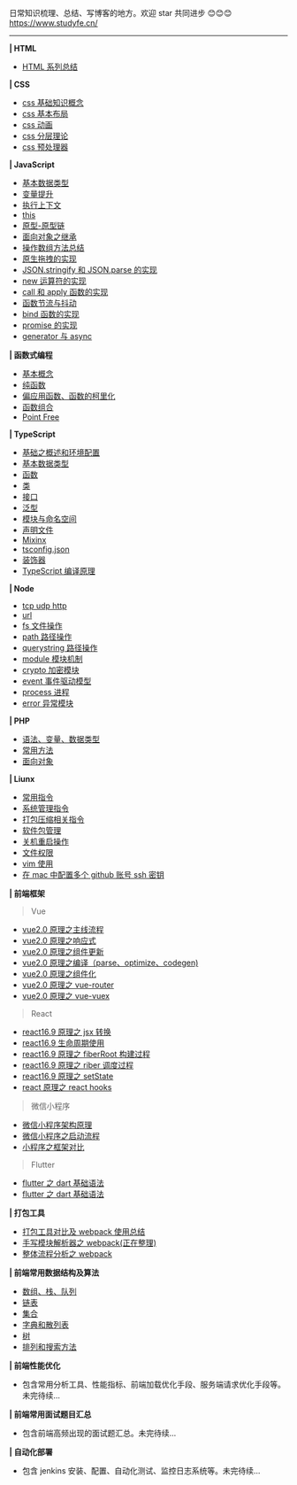 日常知识梳理、总结、写博客的地方。欢迎 star 共同进步 😊😊😊
https://www.studyfe.cn/

<hr>

**| HTML**

- <a href="https://www.studyfe.cn/2017/05/10/html/html/">HTML 系列总结</a>

**| CSS**

- <a href="https://www.studyfe.cn/2017/06/11/css/base-concepts/">css 基础知识概念</a>
- <a href="https://www.studyfe.cn/2017/06/15/css/base-layout/">css 基本布局</a>
- <a href="https://www.studyfe.cn/2017/06/20/css/css-animation/">css 动画</a>
- <a href="https://www.studyfe.cn/2017/06/22/css/css-layered/">css 分层理论</a>
- <a href="https://www.studyfe.cn/2017/07/01/css/css-preprocessor/">css 预处理器</a>

**| JavaScript**<br>

- <a href="https://www.studyfe.cn/2019/02/12/javascript/type/">基本数据类型</a>
- <a href="https://www.studyfe.cn/2019/02/20/javascript/variableascension/">变量提升</a>
- <a href="https://www.studyfe.cn/2019/02/25/javascript/closure/">执行上下文</a>
- <a href="https://www.studyfe.cn/2019/03/05/javascript/this/">this</a>
- <a href="https://www.studyfe.cn/2019/03/10/javascript/prototype/">原型-原型链</a>
- <a href="https://www.studyfe.cn/2019/03/15/javascript/inheritance/">面向对象之继承</a>
- <a href="https://www.studyfe.cn/2019/03/20/javascript/api/">操作数组方法总结</a>
- <a href="https://www.studyfe.cn/2019/04/09/javascript/drag/">原生拖拽的实现</a>
- <a href="https://www.studyfe.cn/2019/05/11/javascript/json/">JSON.stringify 和 JSON.parse 的实现</a>
- <a href="https://www.studyfe.cn/2019/04/27/javascript/new/">new 运算符的实现</a>
- <a href="https://www.studyfe.cn/2019/04/22/javascript/call/">call 和 apply 函数的实现</a>
- <a href="https://www.studyfe.cn/2019/05/15/javascript/debounce/">函数节流与抖动</a>
- <a href="https://www.studyfe.cn/2019/04/21/javascript/bind/">bind 函数的实现</a>
- <a href="https://www.studyfe.cn/2019/06/11/javascript/promise/">promise 的实现</a>
- <a href="https://www.studyfe.cn/2019/08/26/javascript/generator-async/">generator 与 async</a>

**| 函数式编程**

- <a href="https://www.studyfe.cn/2019/07/12/javascript/functionalbase/">基本概念</a>
- <a href="https://www.studyfe.cn/2019/07/15/javascript/functionalpurity/">纯函数</a>
- <a href="https://www.studyfe.cn/2019/07/17/javascript/functioncurrying/">偏应用函数、函数的柯里化</a>
- <a href="https://www.studyfe.cn/2019/07/22/javascript/functionalcombination/">函数组合</a>
- <a href="https://www.studyfe.cn/2019/07/25/javascript/functionalpoint/">Point Free</a>

**| TypeScript**

- <a href="https://www.studyfe.cn/2019/05/15/typescript/envconfig/">基础之概述和环境配置</a>
- <a href="https://www.studyfe.cn/2019/05/23/typescript/basedatatype/">基本数据类型</a>
- <a href="https://www.studyfe.cn/2019/05/16/typescript/function/">函数</a>
- <a href="https://www.studyfe.cn/2019/05/17/typescript/class/">类</a>
- <a href="https://www.studyfe.cn/2019/05/18/typescript/interfaces/">接口</a>
- <a href="https://www.studyfe.cn/2019/05/22/typescript/generics/">泛型</a>
- <a href="https://www.studyfe.cn/2019/06/15/typescript/module/">模块与命名空间</a>
- <a href="https://www.studyfe.cn/2019/06/20/typescript/declarefile/">声明文件</a>
- <a href="https://www.studyfe.cn/2019/07/02/typescript/mixinx/">Mixinx</a>
- <a href="https://www.studyfe.cn/2019/07/15/typescript/tsconfig/">tsconfig.json</a>
- <a href="https://www.studyfe.cn/2019/07/18/typescript/decorators/">装饰器</a>
- <a href="https://www.studyfe.cn/2019/08/05/typescript/compilationprinciple/">TypeScript 编译原理</a>

**| Node**

- <a href="https://www.studyfe.cn/2019/03/23/node/http/">tcp udp http</a>
- <a href="https://www.studyfe.cn/2019/03/28/node/url/">url</a>
- <a href="https://www.studyfe.cn/2019/04/01/node/fs/">fs 文件操作</a>
- <a href="https://www.studyfe.cn/2019/04/02/node/path/">path 路径操作</a>
- <a href="https://www.studyfe.cn/2019/04/04/node/querystring/">querystring 路径操作</a>
- <a href="https://www.studyfe.cn/2019/04/05/node/module/">module 模块机制</a>
- <a href="https://www.studyfe.cn/2019/04/08/node/crypto/">crypto 加密模块</a>
- <a href="https://www.studyfe.cn/2019/04/10/node/event/">event 事件驱动模型</a>
- <a href="https://www.studyfe.cn/2019/04/12/node/process/">process 进程</a>
- <a href="https://www.studyfe.cn/2019/04/14/node/error/">error 异常模块</a>

**| PHP**
- <a href="https://www.studyfe.cn/2017/01/23/php/base/">语法、变量、数据类型</a>
- <a href="https://www.studyfe.cn/2017/01/23/php/method/">常用方法</a>
- <a href="https://www.studyfe.cn/2017/01/23/php/oop/">面向对象</a>

**| Liunx**
- <a href="https://www.studyfe.cn/2018/06/23/linux/instructions/">常用指令</a>
- <a href="https://www.studyfe.cn/2018/07/02/linux/system/">系统管理指令</a>
- <a href="https://www.studyfe.cn/2018/07/10/linux/compression/">打包压缩相关指令</a>
- <a href="https://www.studyfe.cn/2018/07/12/linux/package/">软件包管理</a>
- <a href="https://www.studyfe.cn/2018/07/16/linux/shutdown/">关机重启操作</a>
- <a href="https://www.studyfe.cn/2018/07/25/linux/fileauth/">文件权限</a>
- <a href="https://www.studyfe.cn/2018/07/28/linux/vim/">vim 使用</a>
- <a href="https://www.studyfe.cn/2018/08/10/linux/git/">在 mac 中配置多个 github 账号 ssh 密钥</a>

**| 前端框架**

> Vue
- <a href="https://www.studyfe.cn/2019/08/27/vue/vueprinciple/">vue2.0 原理之主线流程</a>
- <a href="https://www.studyfe.cn/2019/09/05/vue/vueobserve/">vue2.0 原理之响应式</a>
- <a href="https://www.studyfe.cn/2019/09/18/vue/vuecomupdate/">vue2.0 原理之组件更新</a>
- <a href="https://www.studyfe.cn/2019/09/19/vue/vuecompile/">vue2.0 原理之编译（parse、optimize、codegen)</a>
- <a href="https://www.studyfe.cn/2019/09/21/vue/vuecomponents/">vue2.0 原理之组件化</a>
- <a href="https://www.studyfe.cn/2018/08/10/vue/vuerouter/">vue2.0 原理之 vue-router</a>
- <a href="https://www.studyfe.cn/2018/09/10/vue/vuex/">vue2.0 原理之 vue-vuex</a>

> React
- <a href="https://www.studyfe.cn/2019/10/01/react/library-react-jsx/">react16.9 原理之 jsx 转换</a>
- <a href="https://www.studyfe.cn/2019/10/02/react/library-react-lifecycle/">react16.9 生命周期使用</a>
- <a href="https://www.studyfe.cn/2019/10/04/react/library-react-fiber01/">react16.9 原理之 fiberRoot 构建过程</a>
- <a href="https://www.studyfe.cn/2019/10/06/react/library-react-fiber02/">react16.9 原理之 riber 调度过程</a>
- <a href="https://www.studyfe.cn/2019/10/09/react/library-react-state/">react16.9 原理之 setState</a>
- <a href="https://www.studyfe.cn/2019/11/09/react/library-react-hook/">react 原理之 react hooks</a>

> 微信小程序
- <a href="https://www.studyfe.cn/2020/12/12/mini/principle01/">微信小程序架构原理</a>
- <a href="https://www.studyfe.cn/2020/12/12/mini/principle02/">微信小程序之启动流程</a>
- <a href="https://www.studyfe.cn/2020/12/12/mini/principle03/">小程序之框架对比</a>

> Flutter
- <a href="https://www.studyfe.cn/2019/12/15/flutter/library-flutter-dart/">flutter 之 dart 基础语法</a>
- <a href="https://www.studyfe.cn/2019/12/15/flutter/library-flutter-dart/">flutter 之 dart 基础语法</a>

**| 打包工具** 
- <a href="https://www.studyfe.cn/2019/11/20/webpack/library-webpack01/">打包工具对比及 webpack 使用总结</a>
- <a href="javascript:void(0)">手写模块解析器之 webpack(正在整理)</a>
- <a href="javascript:void(0)">整体流程分析之 webpack </a>

**| 前端常用数据结构及算法**
- <a href="javascript:void(0)">数组、栈、队列</a>
- <a href="javascript:void(0)">链表</a>
- <a href="javascript:void(0)">集合</a>
- <a href="javascript:void(0)">字典和散列表</a>
- <a href="javascript:void(0)">树</a>
- <a href="javascript:void(0)">排列和搜索方法</a>

**| 前端性能优化**
- 包含常用分析工具、性能指标、前端加载优化手段、服务端请求优化手段等。未完待续...

**| 前端常用面试题目汇总**
- 包含前端高频出现的面试题汇总。未完待续...


**| 自动化部署**
- 包含 jenkins 安装、配置、自动化测试、监控日志系统等。未完待续...


